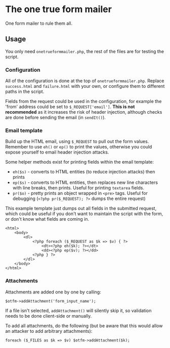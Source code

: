 # The one true form mailer

One form mailer to rule them all.


## Usage
You only need `onetrueformmailer.php`, the rest of the files are for testing the script.


### Configuration

All of the configuration is done at the top of `onetrueformmailer.php`. Replace `success.html` and `failure.html` with your own, or configure them to different paths in the script.

Fields from the request could be used in the configuration, for example the 'from' address could be set to `$_REQUEST['email']`. **This is not recommended** as it increases the risk of header injection, although checks are done before sending the email (in `sendIt()`).


### Email template

Build up the HTML email, using `$_REQUEST` to pull out the form values. Remember to use `eh()` or `ep()` to print the values, otherwise you could expose yourself to email header injection attacks.

Some helper methods exist for printing fields within the email template:

- `eh($s)` - converts to HTML entities (to reduce injection attacks) then prints
- `ep($s)` - converts to HTML entities, then replaces new line characters with line breaks, then prints. Useful for printing `textarea` fields.
- `pr($o)` - pretty prints an object wrapped in `<pre>` tags. Useful for debugging (`<?php pr($_REQUEST); ?>` dumps the entire request)


This example template just dumps out all fields in the submitted request, which could be useful if you don't want to maintain the script with the form, or don't know what fields are coming in.

	<html>
		<body>
			<dl>
				<?php foreach ($_REQUEST as $k => $v) { ?>
					<dt><?php eh($k); ?></dt>
					<dd><?php ep($v); ?></dd>
				<?php } ?>
			</dl>
		</body>
	</html>



### Attachments

Attachments are added one by one by calling:

	$otfm->addAttachment('form_input_name');

If a file isn't selected, `addAttachment()` will silently skip it, so validation needs to be done client-side or manually.

To add all attachments, do the following (but be aware that this would allow an attacker to add arbitrary attachments):

	foreach ($_FILES as $k => $v) $otfm->addAttachment($k);

